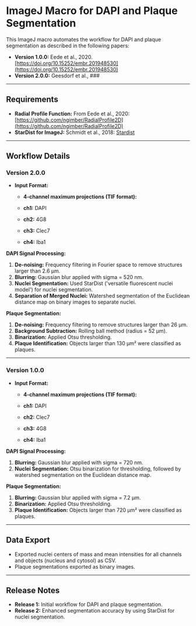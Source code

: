 # ImageJ Macro for DAPI and Plaque Segmentation

This ImageJ macro automates the workflow for DAPI and plaque segmentation as described in the following papers:

- **Version 1.0.0:** Eede et al., 2020. [https://doi.org/10.15252/embr.201948530](https://doi.org/10.15252/embr.201948530)  
- **Version 2.0.0:** Geesdorf et al., ###  

---

## Requirements

- **Radial Profile Function:** From Eede et al., 2020: [https://github.com/ngimber/RadialProfile2D](https://github.com/ngimber/RadialProfile2D)  
- **StarDist for ImageJ:** Schmidt et al., 2018: [Stardist](https://imagej.net/plugins/stardist)

---

## Workflow Details

### Version 2.0.0

- **Input Format:**
  - **4-channel maximum projections (TIF format):**
    
  - **ch1:** DAPI  
  - **ch2:** 4G8  
  - **ch3:** Clec7  
  - **ch4:** Iba1
    
**DAPI Signal Processing:**  
1. **De-noising:** Frequency filtering in Fourier space to remove structures larger than 2.6 µm.  
2. **Blurring:** Gaussian blur applied with sigma = 520 nm.  
3. **Nuclei Segmentation:** Used StarDist ('versatile fluorescent nuclei model') for nuclei segmentation.  
4. **Separation of Merged Nuclei:** Watershed segmentation of the Euclidean distance map on binary images to separate nuclei.  

**Plaque Segmentation:**  
1. **De-noising:** Frequency filtering to remove structures larger than 26 µm.  
2. **Background Subtraction:** Rolling ball method (radius = 52 µm).  
3. **Binarization:** Applied Otsu thresholding.  
4. **Plaque Identification:** Objects larger than 130 µm² were classified as plaques.  
     
---

### Version 1.0.0

- **Input Format:**
  - **4-channel maximum projections (TIF format):** 

  - **ch1:** DAPI  
  - **ch2:** Clec7
  - **ch3:** 4G8   
  - **ch4:** Iba1  
  
**DAPI Signal Processing:**  
1. **Blurring:** Gaussian blur applied with sigma = 720 nm.  
2. **Nuclei Segmentation:** Otsu binarization for thresholding, followed by watershed segmentation on the Euclidean distance map.  

**Plaque Segmentation:**  
1. **Blurring:** Gaussian blur applied with sigma = 7.2 µm.  
2. **Binarization:** Applied Otsu thresholding.  
3. **Plaque Identification:** Objects larger than 720 µm² were classified as plaques.  

---

## Data Export
- Exported nuclei centers of mass and mean intensities for all channels and objects (nucleus and cytosol) as CSV.  
- Plaque segmentations exported as binary images.

---

## Release Notes

- **Release 1:** Initial workflow for DAPI and plaque segmentation.  
- **Release 2:** Enhanced segmentation accuracy by using StarDist for nuclei segmentation.
